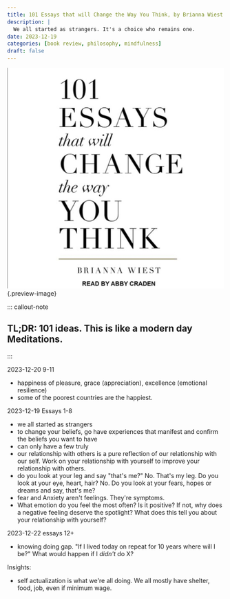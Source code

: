 ```yaml
---
title: 101 Essays that will Change the Way You Think, by Brianna Wiest
description: |
  We all started as strangers. It's a choice who remains one. 
date: 2023-12-19
categories: [book review, philosophy, mindfulness]
draft: false
---
```


![](../img/book-101-essays.jpeg){.preview-image}

::: callout-note
## TL;DR: 101 ideas. This is like a modern day Meditations. 
:::

2023-12-20 9-11

- happiness of pleasure, grace (appreciation), excellence (emotional resilience)
- some of the poorest countries are the happiest. 


2023-12-19 Essays 1-8

- we all started as strangers 
- to change your beliefs, go have experiences that manifest and confirm the beliefs you want to have
- can only have a few truly 
- our relationship with others is a pure reflection of our relationship with our self. Work on your relationship with yourself to improve your relationship with others. 
- do you look at your leg and say "that's me?" No. That's my leg. Do you look at your eye, heart, hair? No. Do you look at your fears, hopes or dreams and say, that's me? 
- fear and Anxiety aren't feelings. They're symptoms.
- What emotion do you feel the most often? Is it positive? If not, why does a negative feeling deserve the spotlight? What does this tell you about your relationship with yourself?


2023-12-22 essays 12+

- knowing doing gap. "If I lived today on repeat for 10 years where will I be?" What would happen if I _didn't_ do  X?


Insights:
- self actualization is what we're all doing. We all mostly have shelter, food, job, even if minimum wage.    

